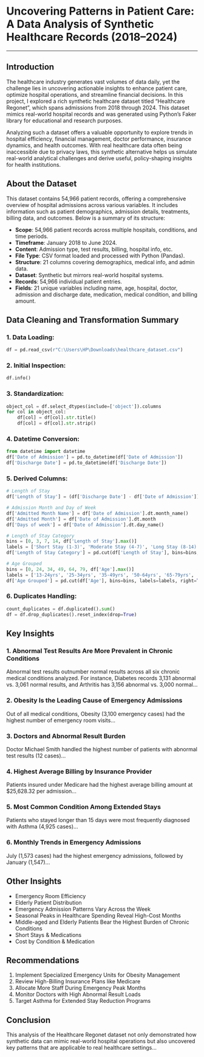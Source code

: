 
# Uncovering Patterns in Patient Care: A Data Analysis of Synthetic Healthcare Records (2018–2024)


---

## Introduction

The healthcare industry generates vast volumes of data daily, yet the challenge lies in uncovering actionable insights to enhance patient care, optimize hospital operations, and streamline financial decisions. In this project, I explored a rich synthetic healthcare dataset titled “Healthcare Regonet”, which spans admissions from 2018 through 2024. This dataset mimics real-world hospital records and was generated using Python’s Faker library for educational and research purposes.

Analyzing such a dataset offers a valuable opportunity to explore trends in hospital efficiency, financial management, doctor performance, insurance dynamics, and health outcomes. With real healthcare data often being inaccessible due to privacy laws, this synthetic alternative helps us simulate real-world analytical challenges and derive useful, policy-shaping insights for health institutions.

## About the Dataset

This dataset contains 54,966 patient records, offering a comprehensive overview of hospital admissions across various variables. It includes information such as patient demographics, admission details, treatments, billing data, and outcomes. Below is a summary of its structure:

- **Scope**: 54,966 patient records across multiple hospitals, conditions, and time periods.
- **Timeframe**: January 2018 to June 2024.
- **Content**: Admission type, test results, billing, hospital info, etc.
- **File Type**: CSV format loaded and processed with Python (Pandas).
- **Structure**: 21 columns covering demographics, medical info, and admin data.
- **Dataset**: Synthetic but mirrors real-world hospital systems.
- **Records**: 54,966 individual patient entries.
- **Fields**: 21 unique variables including name, age, hospital, doctor, admission and discharge date, medication, medical condition, and billing amount.

## Data Cleaning and Transformation Summary

### 1. Data Loading:
```python
df = pd.read_csv(r"C:\Users\HP\Downloads\healthcare_dataset.csv")
```

### 2. Initial Inspection:
```python
df.info()
```

### 3. Standardization:
```python
object_col = df.select_dtypes(include=['object']).columns
for col in object_col:
    df[col] = df[col].str.title()
    df[col] = df[col].str.strip()
```

### 4. Datetime Conversion:
```python
from datetime import datetime
df['Date of Admission'] = pd.to_datetime(df['Date of Admission'])
df['Discharge Date'] = pd.to_datetime(df['Discharge Date'])
```

### 5. Derived Columns:
```python
# Length of Stay
df['Length of Stay'] = (df['Discharge Date'] - df['Date of Admission']).dt.days

# Admission Month and Day of Week
df['Admitted Month Name'] = df['Date of Admission'].dt.month_name()
df['Admitted Month'] = df['Date of Admission'].dt.month
df['Days of week'] = df['Date of Admission'].dt.day_name()

# Length of Stay Category
bins = [0, 3, 7, 14, df['Length of Stay'].max()]
labels = ['Short Stay (1-3)', 'Moderate Stay (4-7)', 'Long Stay (8-14)', 'Extended Stay (15+)']
df['Length of Stay Category'] = pd.cut(df['Length of Stay'], bins=bins, labels=labels, right=True)

# Age Grouped
bins = [0, 24, 34, 49, 64, 79, df['Age'].max()]
labels = ['13-24yrs', '25-34yrs', '35-49yrs', '50-64yrs', '65-79yrs', '80+yrs']
df['Age Grouped'] = pd.cut(df['Age'], bins=bins, labels=labels, right=True)
```

### 6. Duplicates Handling:
```python
count_duplicates = df.duplicated().sum()
df = df.drop_duplicates().reset_index(drop=True)
```

## Key Insights

### 1. Abnormal Test Results Are More Prevalent in Chronic Conditions
Abnormal test results outnumber normal results across all six chronic medical conditions analyzed. For instance, Diabetes records 3,131 abnormal vs. 3,061 normal results, and Arthritis has 3,156 abnormal vs. 3,000 normal...

### 2. Obesity Is the Leading Cause of Emergency Admissions
Out of all medical conditions, Obesity (3,100 emergency cases) had the highest number of emergency room visits...

### 3. Doctors and Abnormal Result Burden
Doctor Michael Smith handled the highest number of patients with abnormal test results (12 cases)...

### 4. Highest Average Billing by Insurance Provider
Patients insured under Medicare had the highest average billing amount at $25,628.32 per admission...

### 5. Most Common Condition Among Extended Stays
Patients who stayed longer than 15 days were most frequently diagnosed with Asthma (4,925 cases)...

### 6. Monthly Trends in Emergency Admissions
July (1,573 cases) had the highest emergency admissions, followed by January (1,547)...

## Other Insights

- Emergency Room Efficiency
- Elderly Patient Distribution
- Emergency Admission Patterns Vary Across the Week
- Seasonal Peaks in Healthcare Spending Reveal High-Cost Months
- Middle-aged and Elderly Patients Bear the Highest Burden of Chronic Conditions
- Short Stays & Medications
- Cost by Condition & Medication

## Recommendations

1. Implement Specialized Emergency Units for Obesity Management  
2. Review High-Billing Insurance Plans like Medicare  
3. Allocate More Staff During Emergency Peak Months  
4. Monitor Doctors with High Abnormal Result Loads  
5. Target Asthma for Extended Stay Reduction Programs  

## Conclusion

This analysis of the Healthcare Regonet dataset not only demonstrated how synthetic data can mimic real-world hospital operations but also uncovered key patterns that are applicable to real healthcare settings...
